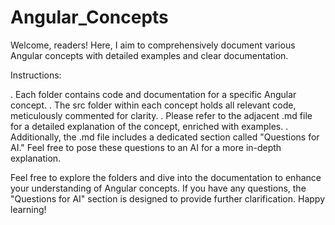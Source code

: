 # Angular_Concepts
Welcome, readers! Here, I aim to comprehensively document various Angular concepts with detailed examples and clear documentation.

Instructions:

  .  Each folder contains code and documentation for a specific Angular concept.
  .  The src folder within each concept holds all relevant code, meticulously commented for clarity.
  .  Please refer to the adjacent .md file for a detailed explanation of the concept, enriched with examples.
  .  Additionally, the .md file includes a dedicated section called "Questions for AI." Feel free to pose these questions to an AI for a more in-depth explanation.

Feel free to explore the folders and dive into the documentation to enhance your understanding of Angular concepts. If you have any questions, the "Questions for AI" section is designed to provide further clarification. Happy learning!

